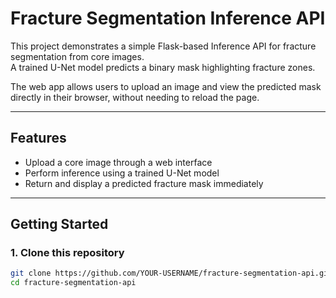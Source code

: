 # Fracture Segmentation Inference API

This project demonstrates a simple Flask-based Inference API for fracture segmentation from core images.  
A trained U-Net model predicts a binary mask highlighting fracture zones.

The web app allows users to upload an image and view the predicted mask directly in their browser, without needing to reload the page.

---

## Features

- Upload a core image through a web interface
- Perform inference using a trained U-Net model
- Return and display a predicted fracture mask immediately

---

## Getting Started

### 1. Clone this repository
```bash
git clone https://github.com/YOUR-USERNAME/fracture-segmentation-api.git
cd fracture-segmentation-api
